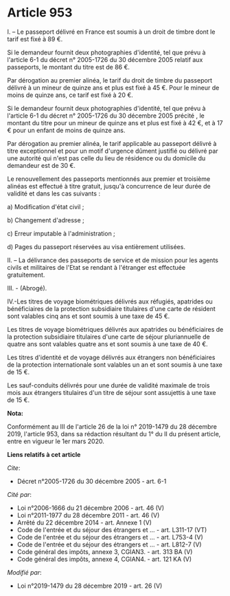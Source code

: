 # Article 953

I. – Le passeport délivré en France est soumis à un droit de timbre dont le tarif est fixé à 89 €.

Si le demandeur fournit deux photographies d'identité, tel que prévu à l'article 6-1 du décret n° 2005-1726 du 30 décembre
2005 relatif aux passeports, le montant du titre est de 86 €.

Par dérogation au premier alinéa, le tarif du droit de timbre du passeport délivré à un mineur de quinze ans et plus est fixé
à 45 €. Pour le mineur de moins de quinze ans, ce tarif est fixé à 20 €.

Si le demandeur fournit deux photographies d'identité, tel que prévu à l'article 6-1 du décret n° 2005-1726 du 30 décembre
2005 précité , le montant du titre pour un mineur de quinze ans et plus est fixé à 42 €, et à 17 € pour un enfant de moins de
quinze ans.

Par dérogation au premier alinéa, le tarif applicable au passeport délivré à titre exceptionnel et pour un motif d'urgence
dûment justifié ou délivré par une autorité qui n'est pas celle du lieu de résidence ou du domicile du demandeur est de 30 €.

Le renouvellement des passeports mentionnés aux premier et troisième alinéas est effectué à titre gratuit, jusqu'à
concurrence de leur durée de validité et dans les cas suivants :

a) Modification d'état civil ;

b) Changement d'adresse ;

c) Erreur imputable à l'administration ;

d) Pages du passeport réservées au visa entièrement utilisées.

II. – La délivrance des passeports de service et de mission pour les agents civils et militaires de l'Etat se rendant à
l'étranger est effectuée gratuitement.

III. - (Abrogé).

IV.-Les titres de voyage biométriques délivrés aux réfugiés, apatrides ou bénéficiaires de la protection subsidiaire
titulaires d'une carte de résident sont valables cinq ans et sont soumis à une taxe de 45 €.

Les titres de voyage biométriques délivrés aux apatrides ou bénéficiaires de la protection subsidiaire titulaires d'une carte
de séjour pluriannuelle de quatre ans sont valables quatre ans et sont soumis à une taxe de 40 €.

Les titres d'identité et de voyage délivrés aux étrangers non bénéficiaires de la protection internationale sont valables un
an et sont soumis à une taxe de 15 €.

Les sauf-conduits délivrés pour une durée de validité maximale de trois mois aux étrangers titulaires d'un titre de séjour
sont assujettis à une taxe de 15 €.

**Nota:**

Conformément au III de l'article 26 de la loi n° 2019-1479 du 28 décembre 2019, l'article 953, dans sa rédaction résultant du
1° du II du présent article, entre en vigueur le 1er mars 2020.

**Liens relatifs à cet article**

_Cite_:

  - Décret n°2005-1726 du 30 décembre 2005 - art. 6-1

_Cité par_:

  - Loi n°2006-1666 du 21 décembre 2006 - art. 46 (V)
  - Loi n°2011-1977 du 28 décembre 2011 - art. 46 (V)
  - Arrêté du 22 décembre 2014 - art. Annexe 1 (V)
  - Code de l'entrée et du séjour des étrangers et ... - art. L311-17 (VT)
  - Code de l'entrée et du séjour des étrangers et ... - art. L753-4 (V)
  - Code de l'entrée et du séjour des étrangers et ... - art. L812-7 (V)
  - Code général des impôts, annexe 3, CGIAN3. - art. 313 BA (V)
  - Code général des impôts, annexe 4, CGIAN4. - art. 121 KA (V)

_Modifié par_:

  - Loi n°2019-1479 du 28 décembre 2019 - art. 26 (V)
